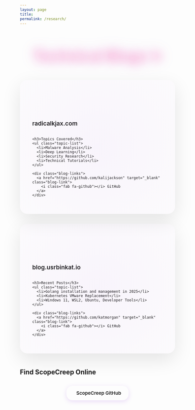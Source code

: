 ```yaml
---
layout: page
title: 
permalink: /research/
---
```


<h1 class="page-section-title">Technical Blogs ✨</h1>

<div class="blog-grid">
  <div class="blog-member">
    <h2>Kali Jackson</h2>
    <p class="blog-url">
      <a href="https://radicalkjax.com" target="_blank">radicalkjax.com</a>
    </p>
    
    <h3>Topics Covered</h3>
    <ul class="topic-list">
      <li>Malware Analysis</li>
      <li>Deep Learning</li>
      <li>Security Research</li>
      <li>Technical Tutorials</li>
    </ul>
    
    <div class="blog-links">
      <a href="https://github.com/kalijackson" target="_blank" class="blog-link">
        <i class="fab fa-github"></i> GitHub
      </a>
    </div>
  </div>
  
  <div class="blog-member">
    <h2>Kat Morgan</h2>
    <p class="blog-url">
      <a href="https://blog.usrbinkat.io/en/" target="_blank">blog.usrbinkat.io</a>
    </p>
    
    <h3>Recent Posts</h3>
    <ul class="topic-list">
      <li>Golang installation and management in 2025</li>
      <li>Kubernetes VMware Replacement</li>
      <li>Windows 11, WSL2, Ubuntu, Developer Tools</li>
    </ul>
    
    <div class="blog-links">
      <a href="https://github.com/katmorgan" target="_blank" class="blog-link">
        <i class="fab fa-github"></i> GitHub
      </a>
    </div>
  </div>
</div>

## Find ScopeCreep Online

<div class="scopecreep-links">
  <a href="https://github.com/scopecreep" target="_blank" class="social-link">
    <i class="fab fa-github"></i> ScopeCreep GitHub
  </a>
</div>

<style>
.blog-grid {
  display: grid;
  grid-template-columns: repeat(auto-fit, minmax(350px, 1fr));
  gap: 2rem;
  margin: 3rem 0;
}

.blog-member {
  background: var(--white);
  border: 3px solid var(--kawaii-purple);
  border-radius: 24px;
  padding: 2.5rem;
  box-shadow: 0 20px 60px rgba(0, 0, 0, 0.1);
  position: relative;
  overflow: hidden;
  transition: all 0.3s ease;
}

.blog-member:first-child {
  border-color: var(--kawaii-pink);
}

.blog-member:last-child {
  border-color: var(--kawaii-cyan);
}

.blog-member::before {
  content: '';
  position: absolute;
  top: -50%;
  right: -50%;
  width: 200%;
  height: 200%;
  background: radial-gradient(circle, rgba(157, 78, 221, 0.05) 0%, transparent 70%);
  pointer-events: none;
}

.blog-member:hover {
  transform: translateY(-5px);
  box-shadow: 0 25px 70px rgba(0, 0, 0, 0.15);
}

.blog-member h2 {
  font-size: 1.8rem;
  font-weight: 700;
  background: linear-gradient(45deg, var(--kawaii-pink), var(--kawaii-purple));
  background-clip: text;
  -webkit-background-clip: text;
  -webkit-text-fill-color: transparent;
  margin-bottom: 0.5rem;
}

.blog-url {
  margin-bottom: 2rem;
}

.blog-url a {
  color: var(--kawaii-purple);
  font-weight: 600;
  font-size: 1.2rem;
  text-decoration: none;
  transition: all 0.3s ease;
}

.blog-url a:hover {
  color: var(--kawaii-pink);
  text-shadow: 0 0 10px rgba(255, 105, 180, 0.5);
}

.blog-member h3 {
  color: var(--text-purple);
  font-size: 1.2rem;
  font-weight: 600;
  margin-bottom: 1rem;
}

.topic-list {
  list-style: none;
  padding: 0;
  margin-bottom: 2rem;
}

.topic-list li {
  margin-bottom: 0.75rem;
  padding-left: 2rem;
  position: relative;
  font-weight: 500;
  color: var(--text-dark);
}

.topic-list li:before {
  content: "💖";
  position: absolute;
  left: 0;
  font-size: 1rem;
}

.blog-links {
  display: flex;
  gap: 1rem;
}

.blog-link {
  display: inline-flex;
  align-items: center;
  gap: 0.5rem;
  background: var(--white);
  border: 2px solid var(--kawaii-purple);
  color: var(--text-dark);
  padding: 0.75rem 1.25rem;
  border-radius: 20px;
  text-decoration: none;
  font-weight: 600;
  font-size: 0.9rem;
  transition: all 0.3s ease;
  position: relative;
  overflow: hidden;
  box-shadow: 0 4px 15px rgba(157, 78, 221, 0.2);
}

.blog-link::before {
  content: '';
  position: absolute;
  top: 0;
  left: -100%;
  width: 100%;
  height: 100%;
  background: linear-gradient(90deg, var(--kawaii-pink), var(--kawaii-purple), var(--kawaii-cyan));
  transition: left 0.3s ease;
  z-index: -1;
}

.blog-link:hover::before {
  left: 0;
}

.blog-link:hover {
  color: var(--white);
  transform: translateY(-3px);
  box-shadow: 0 8px 25px rgba(157, 78, 221, 0.4);
}

.scopecreep-links {
  display: flex;
  justify-content: center;
  margin-top: 2rem;
}

.social-link {
  display: inline-flex;
  align-items: center;
  gap: 0.5rem;
  background: var(--white);
  border: 2px solid var(--kawaii-purple);
  color: var(--text-dark);
  padding: 0.875rem 1.5rem;
  border-radius: 20px;
  text-decoration: none;
  font-weight: 600;
  font-size: 0.95rem;
  transition: all 0.3s ease;
  position: relative;
  overflow: hidden;
  box-shadow: 0 4px 15px rgba(157, 78, 221, 0.2);
}

.social-link::before {
  content: '';
  position: absolute;
  top: 0;
  left: -100%;
  width: 100%;
  height: 100%;
  background: linear-gradient(90deg, var(--kawaii-pink), var(--kawaii-purple), var(--kawaii-cyan));
  transition: left 0.3s ease;
  z-index: -1;
}

.social-link:hover::before {
  left: 0;
}

.social-link:hover {
  color: var(--white);
  transform: translateY(-3px);
  box-shadow: 0 8px 25px rgba(157, 78, 221, 0.4);
}

.page-section-title {
  font-size: 3rem;
  font-weight: 700;
  text-align: center;
  margin-bottom: 3rem;
  background: linear-gradient(45deg, var(--kawaii-pink), var(--kawaii-purple), var(--kawaii-cyan));
  background-clip: text;
  -webkit-background-clip: text;
  -webkit-text-fill-color: transparent;
  text-shadow: 0 0 30px rgba(255, 105, 180, 0.6);
  filter: drop-shadow(0 0 20px rgba(157, 78, 221, 0.4));
}
</style>